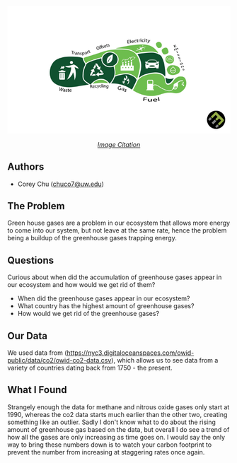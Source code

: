 <center>

![carbon footprint](https://raw.githubusercontent.com/info201a-au2022/a5-chuco7/main/CarbonFootprint.jpg)

[*Image Citation*](https://www.ecomatcher.com/the-basics-of-a-carbon-footprint/)

</center>

## Authors
- Corey Chu (chuco7@uw.edu)

## The Problem
Green house gases are a problem in our ecosystem that allows more energy to come into our system, but not leave at the same rate, hence the problem being a buildup of the greenhouse gases trapping energy.

## Questions
Curious about when did the accumulation of greenhouse gases appear in our ecosystem and how would we get rid of them? 
- When did the greenhouse gases appear in our ecosystem?
- What country has the highest amount of greenhouse gases?
- How would we get rid of the greenhouse gases?

## Our Data
We used data from (https://nyc3.digitaloceanspaces.com/owid-public/data/co2/owid-co2-data.csv), which allows us to see data from a variety of countries dating back from 1750 - the present. 

## What I Found
Strangely enough the data for methane and nitrous oxide gases only start at 1990, whereas the co2 data starts much earlier than the other two, creating something like an outlier. Sadly I don't know what to do about the rising amount of greenhouse gas based on the data, but overall I do see a trend of how all the gases are only increasing as time goes on. I would say the only way to bring these numbers down is to watch your carbon footprint to prevent the number from increasing at staggering rates once again. 




